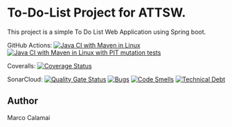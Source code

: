 # To-Do-List Project for ATTSW.

This project is a simple To Do List Web Application using Spring boot.

GitHub Actions: 
[![Java CI with Maven in Linux](https://github.com/marcocalamai/to-do-list/actions/workflows/maven-linux.yml/badge.svg)](https://github.com/marcocalamai/to-do-list/actions/workflows/maven-linux.yml)
[![Java CI with Maven in Linux with PIT mutation tests](https://github.com/marcocalamai/to-do-list/actions/workflows/maven-pr-linux-pitest.yml/badge.svg)](https://github.com/marcocalamai/to-do-list/actions/workflows/maven-pr-linux-pitest.yml)

Coveralls:
[![Coverage Status](https://coveralls.io/repos/github/marcocalamai/to-do-list/badge.svg?branch=master)](https://coveralls.io/github/marcocalamai/to-do-list?branch=master)

SonarCloud:
[![Quality Gate Status](https://sonarcloud.io/api/project_badges/measure?project=marcocalamai_to-do-list&metric=alert_status)](https://sonarcloud.io/dashboard?id=marcocalamai_to-do-list)
[![Bugs](https://sonarcloud.io/api/project_badges/measure?project=marcocalamai_to-do-list&metric=bugs)](https://sonarcloud.io/dashboard?id=marcocalamai_to-do-list)
[![Code Smells](https://sonarcloud.io/api/project_badges/measure?project=marcocalamai_to-do-list&metric=code_smells)](https://sonarcloud.io/dashboard?id=marcocalamai_to-do-list)
[![Technical Debt](https://sonarcloud.io/api/project_badges/measure?project=marcocalamai_to-do-list&metric=sqale_index)](https://sonarcloud.io/dashboard?id=marcocalamai_to-do-list)

## Author
Marco Calamai

